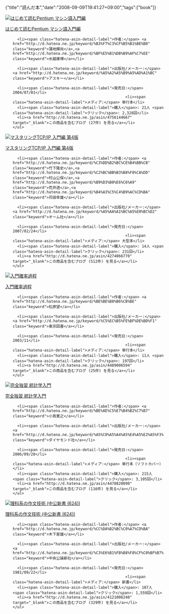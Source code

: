 {"title":"読んだ本","date":"2008-09-09T19:41:27+09:00","tags":["book"]}

<!-- DATE: 2008-09-09T10:41:27+00:00 -->
<!-- OLDURL: http://d.hatena.ne.jp/cou929_la/20080909/ -->


<div class="section">
<div class="amazlet-box">
  <a href="http://www.amazon.co.jp/exec/obidos/ASIN/4756144667/pleasesleep-22/ref=nosim/"><img src="https://images-fe.ssl-images-amazon.com/images/I/5171H7SPA8L._SL160_.jpg" class="hatena-asin-detail-image" alt="はじめて読むPentium マシン語入門編" title="はじめて読むPentium マシン語入門編"></a>
  <div class="hatena-asin-detail-info">
    <p class="hatena-asin-detail-title"><a href="http://www.amazon.co.jp/exec/obidos/ASIN/4756144667/pleasesleep-22/ref=nosim/">はじめて読むPentium マシン語入門編</a></p>
    <ul>
      
      <li><span class="hatena-asin-detail-label">作者:</span> <a href="http://d.hatena.ne.jp/keyword/%B3%F7%C3%CF%B5%B1%BE%B0" class="keyword">蒲地輝尚</a>,<a href="http://d.hatena.ne.jp/keyword/%BF%E5%B1%DB%B9%AF%C7%EE" class="keyword">水越康博</a></li>
      
      <li><span class="hatena-asin-detail-label">出版社/メーカー:</span> <a href="http://d.hatena.ne.jp/keyword/%A5%A2%A5%B9%A5%AD%A1%BC" class="keyword">アスキー</a></li>
      
      <li><span class="hatena-asin-detail-label">発売日:</span> 2004/07/01</li>
                                                      <li><span class="hatena-asin-detail-label">メディア:</span> 単行本</li>
      <li><span class="hatena-asin-detail-label">購入</span>: 21人 <span class="hatena-asin-detail-label">クリック</span>: 2,328回</li>
      <li><a href="http://d.hatena.ne.jp/asin/4756144667" target="_blank">この商品を含むブログ (27件) を見る</a></li>
    </ul>
  </div>
  <div class="hatena-asin-detail-foot"></div>
</div>

<div class="amazlet-box">
  <a href="http://www.amazon.co.jp/exec/obidos/ASIN/4274066770/pleasesleep-22/ref=nosim/"><img src="https://images-fe.ssl-images-amazon.com/images/I/416ehyynIYL._SL160_.jpg" class="hatena-asin-detail-image" alt="マスタリングTCP/IP 入門編 第4版" title="マスタリングTCP/IP 入門編 第4版"></a>
  <div class="hatena-asin-detail-info">
    <p class="hatena-asin-detail-title"><a href="http://www.amazon.co.jp/exec/obidos/ASIN/4274066770/pleasesleep-22/ref=nosim/">マスタリングTCP/IP 入門編 第4版</a></p>
    <ul>
      
      <li><span class="hatena-asin-detail-label">作者:</span> <a href="http://d.hatena.ne.jp/keyword/%C3%DD%B2%BC%CE%B4%BB%CB" class="keyword">竹下隆史</a>,<a href="http://d.hatena.ne.jp/keyword/%C2%BC%BB%B3%B8%F8%CA%DD" class="keyword">村山公保</a>,<a href="http://d.hatena.ne.jp/keyword/%B9%D3%B0%E6%C6%A9" class="keyword">荒井透</a>,<a href="http://d.hatena.ne.jp/keyword/%B4%A3%C5%C4%B9%AC%CD%BA" class="keyword">苅田幸雄</a></li>
      
      <li><span class="hatena-asin-detail-label">出版社/メーカー:</span> <a href="http://d.hatena.ne.jp/keyword/%A5%AA%A1%BC%A5%E0%BC%D2" class="keyword">オーム社</a></li>
      
      <li><span class="hatena-asin-detail-label">発売日:</span> 2007/02/24</li>
                                                      <li><span class="hatena-asin-detail-label">メディア:</span> 大型本</li>
      <li><span class="hatena-asin-detail-label">購入</span>: 14人 <span class="hatena-asin-detail-label">クリック</span>: 231回</li>
      <li><a href="http://d.hatena.ne.jp/asin/4274066770" target="_blank">この商品を含むブログ (512件) を見る</a></li>
    </ul>
  </div>
  <div class="hatena-asin-detail-foot"></div>
</div>

<div class="amazlet-box">
  <a href="http://www.amazon.co.jp/exec/obidos/ASIN/4489006594/pleasesleep-22/ref=nosim/"><img src="https://images-fe.ssl-images-amazon.com/images/I/4129900Q02L._SL160_.jpg" class="hatena-asin-detail-image" alt="入門確率過程" title="入門確率過程"></a>
  <div class="hatena-asin-detail-info">
    <p class="hatena-asin-detail-title"><a href="http://www.amazon.co.jp/exec/obidos/ASIN/4489006594/pleasesleep-22/ref=nosim/">入門確率過程</a></p>
    <ul>
      
      <li><span class="hatena-asin-detail-label">作者:</span> <a href="http://d.hatena.ne.jp/keyword/%BE%BE%B8%B6%CB%BE" class="keyword">松原望</a></li>
      
      <li><span class="hatena-asin-detail-label">出版社/メーカー:</span> <a href="http://d.hatena.ne.jp/keyword/%C5%EC%B5%FE%BF%DE%BD%F1" class="keyword">東京図書</a></li>
      
      <li><span class="hatena-asin-detail-label">発売日:</span> 2003/11</li>
                                                      <li><span class="hatena-asin-detail-label">メディア:</span> 単行本</li>
      <li><span class="hatena-asin-detail-label">購入</span>: 11人 <span class="hatena-asin-detail-label">クリック</span>: 197回</li>
      <li><a href="http://d.hatena.ne.jp/asin/4489006594" target="_blank">この商品を含むブログ (25件) を見る</a></li>
    </ul>
  </div>
  <div class="hatena-asin-detail-foot"></div>
</div>

<div class="amazlet-box">
  <a href="http://www.amazon.co.jp/exec/obidos/ASIN/4478820090/pleasesleep-22/ref=nosim/"><img src="https://images-fe.ssl-images-amazon.com/images/I/41OfaN1i6qL._SL160_.jpg" class="hatena-asin-detail-image" alt="完全独習 統計学入門" title="完全独習 統計学入門"></a>
  <div class="hatena-asin-detail-info">
    <p class="hatena-asin-detail-title"><a href="http://www.amazon.co.jp/exec/obidos/ASIN/4478820090/pleasesleep-22/ref=nosim/">完全独習 統計学入門</a></p>
    <ul>
      
      <li><span class="hatena-asin-detail-label">作者:</span> <a href="http://d.hatena.ne.jp/keyword/%BE%AE%C5%E7%B4%B2%C7%B7" class="keyword">小島寛之</a></li>
      
      <li><span class="hatena-asin-detail-label">出版社/メーカー:</span> <a href="http://d.hatena.ne.jp/keyword/%A5%C0%A5%A4%A5%E4%A5%E2%A5%F3%A5%C9%BC%D2" class="keyword">ダイヤモンド社</a></li>
      
      <li><span class="hatena-asin-detail-label">発売日:</span> 2006/09/28</li>
                                                      <li><span class="hatena-asin-detail-label">メディア:</span> 単行本（ソフトカバー）</li>
      <li><span class="hatena-asin-detail-label">購入</span>: 215人 <span class="hatena-asin-detail-label">クリック</span>: 3,105回</li>
      <li><a href="http://d.hatena.ne.jp/asin/4478820090" target="_blank">この商品を含むブログ (116件) を見る</a></li>
    </ul>
  </div>
  <div class="hatena-asin-detail-foot"></div>
</div>

<div class="amazlet-box">
  <a href="http://www.amazon.co.jp/exec/obidos/ASIN/4121006240/pleasesleep-22/ref=nosim/"><img src="https://images-fe.ssl-images-amazon.com/images/I/31818M220JL._SL160_.jpg" class="hatena-asin-detail-image" alt="理科系の作文技術 (中公新書 (624))" title="理科系の作文技術 (中公新書 (624))"></a>
  <div class="hatena-asin-detail-info">
    <p class="hatena-asin-detail-title"><a href="http://www.amazon.co.jp/exec/obidos/ASIN/4121006240/pleasesleep-22/ref=nosim/">理科系の作文技術 (中公新書 (624))</a></p>
    <ul>
      
      <li><span class="hatena-asin-detail-label">作者:</span> <a href="http://d.hatena.ne.jp/keyword/%CC%DA%B2%BC%C0%A7%CD%BA" class="keyword">木下是雄</a></li>
      
      <li><span class="hatena-asin-detail-label">出版社/メーカー:</span> <a href="http://d.hatena.ne.jp/keyword/%C3%E6%B1%FB%B8%F8%CF%C0%BF%B7%BC%D2" class="keyword">中央公論新社</a></li>
      
      <li><span class="hatena-asin-detail-label">発売日:</span> 1981/09/22</li>
                                                      <li><span class="hatena-asin-detail-label">メディア:</span> 新書</li>
      <li><span class="hatena-asin-detail-label">購入</span>: 107人 <span class="hatena-asin-detail-label">クリック</span>: 1,559回</li>
      <li><a href="http://d.hatena.ne.jp/asin/4121006240" target="_blank">この商品を含むブログ (329件) を見る</a></li>
    </ul>
  </div>
  <div class="hatena-asin-detail-foot"></div>
</div>

</div>






